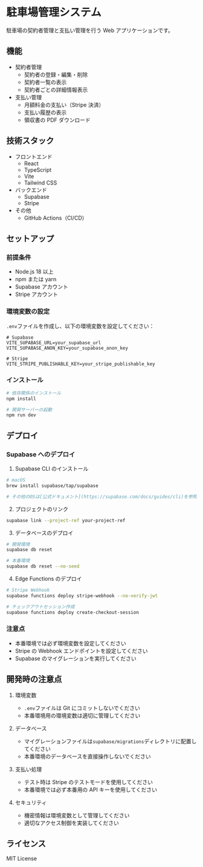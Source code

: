 # 駐車場管理システム

駐車場の契約者管理と支払い管理を行う Web アプリケーションです。

## 機能

- 契約者管理
  - 契約者の登録・編集・削除
  - 契約者一覧の表示
  - 契約者ごとの詳細情報表示
- 支払い管理
  - 月額料金の支払い（Stripe 決済）
  - 支払い履歴の表示
  - 領収書の PDF ダウンロード

## 技術スタック

- フロントエンド
  - React
  - TypeScript
  - Vite
  - Tailwind CSS
- バックエンド
  - Supabase
  - Stripe
- その他
  - GitHub Actions（CI/CD）

## セットアップ

### 前提条件

- Node.js 18 以上
- npm または yarn
- Supabase アカウント
- Stripe アカウント

### 環境変数の設定

`.env`ファイルを作成し、以下の環境変数を設定してください：

```env
# Supabase
VITE_SUPABASE_URL=your_supabase_url
VITE_SUPABASE_ANON_KEY=your_supabase_anon_key

# Stripe
VITE_STRIPE_PUBLISHABLE_KEY=your_stripe_publishable_key
```

### インストール

```bash
# 依存関係のインストール
npm install

# 開発サーバーの起動
npm run dev
```

## デプロイ

### Supabase へのデプロイ

1. Supabase CLI のインストール

```bash
# macOS
brew install supabase/tap/supabase

# その他のOSは[公式ドキュメント](https://supabase.com/docs/guides/cli)を参照
```

2. プロジェクトのリンク

```bash
supabase link --project-ref your-project-ref
```

3. データベースのデプロイ

```bash
# 開発環境
supabase db reset

# 本番環境
supabase db reset --no-seed
```

4. Edge Functions のデプロイ

```bash
# Stripe Webhook
supabase functions deploy stripe-webhook --no-verify-jwt

# チェックアウトセッション作成
supabase functions deploy create-checkout-session
```

### 注意点

- 本番環境では必ず環境変数を設定してください
- Stripe の Webhook エンドポイントを設定してください
- Supabase のマイグレーションを実行してください

## 開発時の注意点

1. 環境変数

   - `.env`ファイルは Git にコミットしないでください
   - 本番環境用の環境変数は適切に管理してください

2. データベース

   - マイグレーションファイルは`supabase/migrations`ディレクトリに配置してください
   - 本番環境のデータベースを直接操作しないでください

3. 支払い処理

   - テスト時は Stripe のテストモードを使用してください
   - 本番環境では必ず本番用の API キーを使用してください

4. セキュリティ
   - 機密情報は環境変数として管理してください
   - 適切なアクセス制御を実装してください

## ライセンス

MIT License
